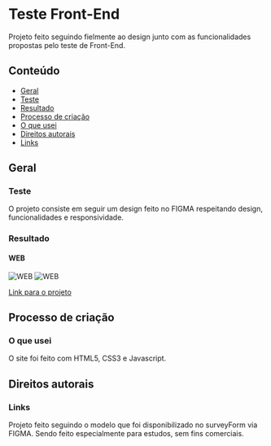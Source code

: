 # Teste Front-End

Projeto feito seguindo fielmente ao design junto com as funcionalidades propostas pelo teste de Front-End.

## Conteúdo

- [Geral](#geral)
 - [Teste](#teste)
 - [Resultado](#resultado)
- [Processo de criação](#processo-de-criação)
 - [O que usei](#o-que-usei)
- [Direitos autorais](#direitos-autorais)
 - [Links](#links)

## Geral

### Teste

O projeto consiste em seguir um design feito no FIGMA respeitando design, funcionalidades e responsividade.

### Resultado

#### WEB
![WEB](https://github.com/renato-roca-dev/teste-frontend-chuva/blob/master/assets/imgs/WEB1.png)
![WEB](https://github.com/renato-roca-dev/teste-frontend-chuva/blob/master/assets/imgs/WEB2.png)

[Link para o projeto](https://renato-roca-dev.github.io/teste-frontend-chuva/)

## Processo de criação

### O que usei

O site foi feito com HTML5, CSS3 e Javascript.

## Direitos autorais

### Links

Projeto feito seguindo o modelo que foi disponibilizado no surveyForm via FIGMA. Sendo feito especialmente para estudos, sem fins comerciais.